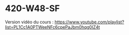 # 420-W48-SF

Version vidéo du cours : https://www.youtube.com/playlist?list=PL1Cc1A0PTWeeNFc6cpePaJbm0hqg0IZ4t
